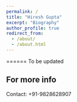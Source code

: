 ```yaml
---
permalink: /
title: "Hiresh Gupta"
excerpt: "Biography"
author_profile: true
redirect_from: 
  - /about/
  - /about.html
---
```


<!-- Hi this is my [website](https://hireshgupta1997.github.io). -->
<!-- More about me -->
======
To be updated

For more info
------
Contact: +91-9828628907